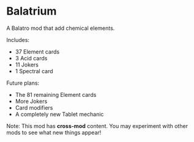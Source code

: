 # Balatrium
A Balatro mod that add chemical elements.

Includes:
* 37 Element cards
* 3 Acid cards
* 11 Jokers
* 1 Spectral card

Future plans:
* The 81 remaining Element cards
* More Jokers
* Card modifiers
* A completely new Tablet mechanic

Note: This mod has **cross-mod** content. You may experiment with other mods to see what new things appear!
